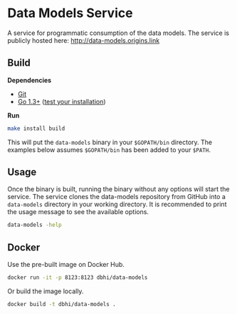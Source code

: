 # Data Models Service

A service for programmatic consumption of the data models. The service is publicly hosted here: http://data-models.origins.link

## Build

**Dependencies**

- [Git](https://git-scm.com)
- [Go 1.3+](http://golang.org) ([test your installation](http://golang.org/doc/install#testing))

**Run**

```bash
make install build
```

This will put the `data-models` binary in your `$GOPATH/bin` directory. The examples below assumes `$GOPATH/bin` has been added to your `$PATH`.

## Usage

Once the binary is built, running the binary without any options will start the service. The service clones the data-models repository from GitHub into a `data-models` directory in your working directory. It is recommended to print the usage message to see the available options.

```bash
data-models -help
```

## Docker

Use the pre-built image on Docker Hub.

```bash
docker run -it -p 8123:8123 dbhi/data-models
```

Or build the image locally.

```bash
docker build -t dbhi/data-models .
```
